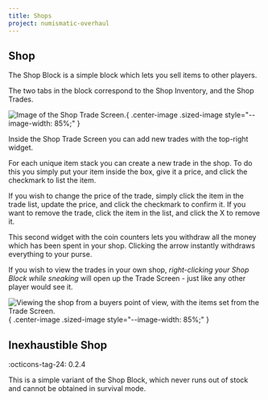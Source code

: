 ```yaml
---
title: Shops
project: numismatic-overhaul
---
```


## Shop
The Shop Block is a simple block which lets you sell items to other players.  

The two tabs in the block correspond to the Shop Inventory, and the Shop Trades.  

![Image of the Shop Trade Screen.](https://media.discordapp.net/attachments/857970721166065674/1042552882618183832/shop_gui.png){ .center-image .sized-image style="--image-width: 85%;" }

Inside the Shop Trade Screen you can add new trades with the top-right widget.  

For each unique item stack you can create a new trade in the shop. To do this you simply put your item inside the box, give it a price, and click the checkmark to list the item.

If you wish to change the price of the trade, simply click the item in the trade list, update the price, and click the checkmark to confirm it. If you want to remove the trade, click the item in the list, and click the X to remove it.

This second widget with the coin counters lets you withdraw all the money which has been spent in your shop. Clicking the arrow instantly withdraws everything to your purse.

If you wish to view the trades in your own shop, *right-clicking your Shop Block while sneaking* will open up the Trade Screen - just like any other player would see it.

![Viewing the shop from a buyers point of view, with the items set from the Trade Screen.](https://media.discordapp.net/attachments/857970721166065674/1042552928759713842/trade_gui.png){ .center-image .sized-image style="--image-width: 85%;" }


## Inexhaustible Shop
:octicons-tag-24: 0.2.4

This is a simple variant of the Shop Block, which never runs out of stock and cannot be obtained in survival mode.